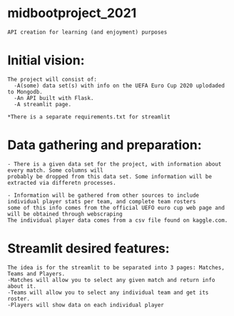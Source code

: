 # midbootproject_2021

    API creation for learning (and enjoyment) purposes

# Initial vision:
    The project will consist of:
      -A(some) data set(s) with info on the UEFA Euro Cup 2020 uplodaded to Mongodb. 
      -An API built with Flask.
      -A streamlit page.
      
    *There is a separate requirements.txt for streamlit
    
# Data gathering and preparation:

    - There is a given data set for the project, with information about every match. Some columns will
    probably be dropped from this data set. Some information will be extracted via differetn processes.
    
    - Information will be gathered from other sources to include individual player stats per team, and complete team rosters
    some of this info comes from the official UEFO euro cup web page and will be obtained through webscraping 
    The individual player data comes from a csv file found on kaggle.com.
      
# Streamlit desired features:

    The idea is for the streamlit to be separated into 3 pages: Matches, Teams and Players.
    -Matches will allow you to select any given match and return info about it.
    -Teams will allow you to select any individual team and get its roster.
    -Players will show data on each individual player

